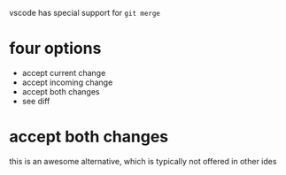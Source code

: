 vscode has special support for `git merge`

# four options

- accept current change
- accept incoming change
- accept both changes
- see diff

# accept both changes

this is an awesome alternative, which is typically not offered in other ides
